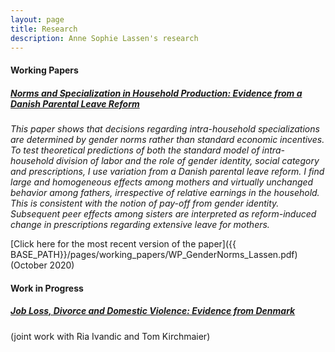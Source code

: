 ```yaml
---
layout: page
title: Research
description: Anne Sophie Lassen's research
---
```

#### Working Papers
##### <u>Norms and Specialization in Household Production: Evidence from a Danish Parental Leave Reform</u>
*This paper shows that decisions regarding intra-household specializations are determined by gender norms rather than standard economic incentives. To test theoretical predictions of both the standard model of intra-household division of labor and the role of gender identity,
social category and prescriptions, I use variation from a Danish parental leave reform. 
I find large and homogeneous effects among mothers and virtually unchanged behavior among fathers, irrespective of relative earnings in the household. 
This is consistent with the notion of pay-off from gender identity. Subsequent peer effects among sisters are interpreted as reform-induced change in prescriptions regarding extensive leave for mothers.*

[Click here for the most recent version of the paper]({{ BASE_PATH}}/pages/working_papers/WP_GenderNorms_Lassen.pdf) (October 2020)


#### Work in Progress
##### <u>Job Loss, Divorce and Domestic Violence: Evidence from Denmark</u> 
(joint work with Ria Ivandic and Tom Kirchmaier)

<!-- Note: this is how to write a comment in HTML. Everything in here won't show up on your webpage.-->

<!--
To increase the size of the title, use fewer # in front of the paper title.
To decrease the size of the title, use more #. 
To remove the italics, remove the * before and after the description
To remove the underline from the title, remove the <u> tags (<u> and </u>)
-->